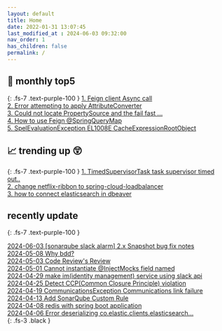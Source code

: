 ```yaml
---
layout: default
title: Home
date: 2022-01-31 13:07:45
last_modified_at : 2024-06-03 09:32:00
nav_order: 1
has_children: false
permalink: /
---
```


## 🌈 monthly top5
{: .fs-7 .text-purple-100 }
[1. Feign client Async call](./docs/msa/feign/feignclient_async.md)  
[2. Error attempting to apply AttributeConverter](./docs/errors/attributeConverter_error.md)  
[3. Could not locate PropertySource and the fail fast ...](./docs/errors/propertySourceError.md)  
[4. How to use Feign @SpringQueryMap](./docs/msa/feign/springQueryMap.md)  
[5. SpelEvaluationException EL1008E CacheExpressionRootObject](./docs/errors/spelEvaluationException.md)  


## 📈 trending up 😲
{: .fs-7 .text-purple-100 }
[1. TimedSupervisorTask task supervisor timed out..](./docs/errors/timedSupervisorTask_timed_out.md)  
[2. change netflix-ribbon to spring-cloud-loadbalancer](./docs/msa/spring/spring_upgrade_scl.md)  
[3. how to connect elasticsearch in dbeaver](./docs/etc/dbeaver1.md)


## recently update
{: .fs-7 .text-purple-100 }

[2024-06-03 [sonarqube slack alarm] 2.x Snapshot bug fix notes](./docs/sub-projects/sonarqube_slack_alarm_2.x_bug_fix_notes.md)  
[2024-05-08 Why bdd?](./docs/quality/testcase/why_bdd.md)  
[2024-05-03 Code Review's Review](./docs/etc/codereview_review.md)  
[2024-05-01 Cannot instantiate @InjectMocks field named](./docs/quality/testcase/cannot_instantiate_injectMocks_field_named.md)  
[2024-04-29 make im(identity management) service using slack api](./docs/sub-projects/make_im_service_using_slack.md)  
[2024-04-25 Detect CCP(Common Closure Principle) violation](./docs/sub-projects/detect_ccp_violation.md)  
[2024-04-19 CommunicationsException Communications link failure](./docs/errors/communicationsException_communications_link_failure.md)  
[2024-04-13 Add SonarQube Custom Rule](./docs/quality/sonarqube/add_sonarqube_custom_rule.md)  
[2024-04-08 redis with spring boot application](./docs/msa/cache/redis_with_spring_boot_application.md)  
[2024-04-06 Error deserializing co.elastic.clients.elasticsearch...](./docs/msa/elastic-search/elasticsearch_analyzer_error.md)  
{: .fs-3 .black }